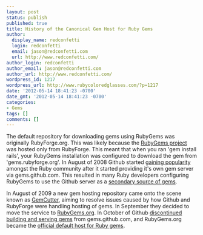 ```yaml
---
layout: post
status: publish
published: true
title: History of the Canonical Gem Host for Ruby Gems
author:
  display_name: redconfetti
  login: redconfetti
  email: jason@redconfetti.com
  url: http://www.redconfetti.com/
author_login: redconfetti
author_email: jason@redconfetti.com
author_url: http://www.redconfetti.com/
wordpress_id: 1217
wordpress_url: http://www.rubycoloredglasses.com/?p=1217
date: '2012-05-14 18:41:23 -0700'
date_gmt: '2012-05-14 18:41:23 -0700'
categories:
- Gems
tags: []
comments: []
---
```

<p>The default repository for downloading gems using RubyGems was originally RubyForge.org. This was likely because the <a href="https://rubyforge.org/projects/rubygems/" target="_blank">RubyGems project</a> was hosted only from RubyForge. This meant that when you ran 'gem install rails', your RubyGems installation was configured to download the gem from 'gems.rubyforge.org'. In August of 2008 Github started <a href="http://www.binarylogic.com/2008/08/31/rubyforge-overshadowed-by-github/" target="_blank">gaining popularity</a> amongst the Ruby community after it started providing it's own gem server via gems.github.com. This resulted in many Ruby developers configuring RubyGems to use the Github server as a <a href="http://www.infoq.com/news/2008/08/gems-from-rubyforge-and-github" target="_blank">secondary source of gems</a>.</p>
<p>In August of 2009 a new gem hosting repository came onto the scene known as <a href="http://www.rubyinside.com/gemcutter-a-fast-and-easy-approach-to-ruby-gem-hosting-2281.html" target="_blank">GemCutter</a>, aiming to resolve issues caused by how Github and RubyForge were handling hosting of gems. In September they decided to move the service to <a href="http://update.gemcutter.org/2009/09/25/kinetic-energy.html" target="_blank">RubyGems.org</a>. In October of Github <a href="https://github.com/blog/515-gem-building-is-defunct" target="_blank">discontinued building and serving gems</a> from gems.github.com, and RubyGems.org became the <a href="http://update.gemcutter.org/2009/10/26/transition.html" target="_blank">official default host for Ruby gems</a>.</p>
